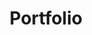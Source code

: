 ---
title: Portfolio
layout: collection
permalink: /portfolio/
collection: portfolio

classes: wide
---